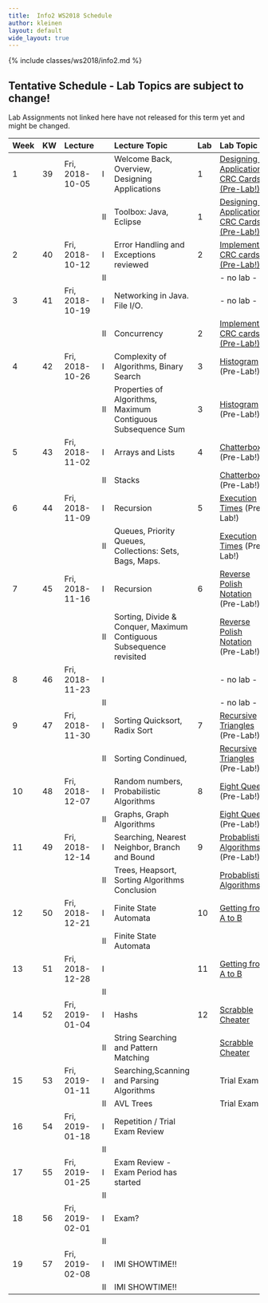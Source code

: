 ```yaml
---
title:  Info2 WS2018 Schedule
author: kleinen
layout: default
wide_layout: true
---
```

{% include classes/ws2018/info2.md %}

## Tentative Schedule - Lab Topics are subject to change!
Lab Assignments not linked here have not released for this term yet and
might be changed.

| Week | KW | Lecture         |    | Lecture Topic                                                       | Lab | Lab Topic                                                         |
|:-----|:---|:----------------|:---|:--------------------------------------------------------------------|:----|:------------------------------------------------------------------|
| 1    | 39 | Fri, 2018-10-05 | I  | Welcome Back, Overview, Designing Applications                      | 1   | [Designing an Application, CRC Cards  (Pre-Lab!)](../labs/lab-01) |
|      |    |                 | II | Toolbox: Java, Eclipse                                              | 1   | [Designing an Application, CRC Cards  (Pre-Lab!)](../labs/lab-01) |
| 2    | 40 | Fri, 2018-10-12 | I  | Error Handling and Exceptions reviewed                              | 2   | [Implementing CRC cards (Pre-Lab!)](../labs/lab-02)               |
|      |    |                 | II |                                                                     |     | - no lab -                                                        |
| 3    | 41 | Fri, 2018-10-19 | I  | Networking in Java. File I/O.                                       |     | - no lab -                                                        |
|      |    |                 | II | Concurrency                                                         | 2   | [Implementing CRC cards (Pre-Lab!)](../labs/lab-02)               |
| 4    | 42 | Fri, 2018-10-26 | I  | Complexity of Algorithms, Binary Search                             | 3   | [Histogram](../labs/lab-03)  (Pre-Lab!)                           |
|      |    |                 | II | Properties of Algorithms, Maximum Contiguous Subsequence Sum        | 3   | [Histogram](../labs/lab-03)  (Pre-Lab!)                           |
| 5    | 43 | Fri, 2018-11-02 | I  | Arrays and Lists                                                    | 4   | [Chatterbox](../labs/lab-04)  (Pre-Lab!)                          |
|      |    |                 | II | Stacks                                                              |     | [Chatterbox](../labs/lab-04)  (Pre-Lab!)                          |
| 6    | 44 | Fri, 2018-11-09 | I  | Recursion                                                           | 5   | [Execution Times](../labs/lab-05) (Pre-Lab!)                      |
|      |    |                 | II | Queues, Priority Queues, Collections: Sets, Bags, Maps.             |     | [Execution Times](../labs/lab-05)   (Pre-Lab!)                    |
| 7    | 45 | Fri, 2018-11-16 | I  | Recursion                                                           | 6   | [Reverse Polish Notation](../labs/lab-06) (Pre-Lab!)              |
|      |    |                 | II | Sorting, Divide & Conquer, Maximum Contiguous Subsequence revisited |     | [Reverse Polish Notation](../labs/lab-06) (Pre-Lab!)              |
| 8    | 46 | Fri, 2018-11-23 | I  |                                                                     |     | - no lab -                                                        |
|      |    |                 | II |                                                                     |     | - no lab -                                                        |
| 9    | 47 | Fri, 2018-11-30 | I  | Sorting Quicksort, Radix Sort                                       | 7   | [Recursive Triangles](../labs/lab-07) (Pre-Lab!)                  |
|      |    |                 | II | Sorting Condinued,                                                  |     | [Recursive Triangles](../labs/lab-07)   (Pre-Lab!)                |
| 10   | 48 | Fri, 2018-12-07 | I  | Random numbers, Probabilistic Algorithms                            | 8   | [Eight Queens](../labs/lab-08) (Pre-Lab!)                         |
|      |    |                 | II | Graphs, Graph Algorithms                                            |     | [Eight Queens](../labs/lab-08)  (Pre-Lab!)                        |
| 11   | 49 | Fri, 2018-12-14 | I  | Searching, Nearest Neighbor, Branch and Bound                       | 9   | [Probablistic Algorithms](../labs/lab-09)  (Pre-Lab!)             |
|      |    |                 | II | Trees, Heapsort, Sorting Algorithms Conclusion                      |     | [Probablistic Algorithms](../labs/lab-09)                         |
| 12   | 50 | Fri, 2018-12-21 | I  | Finite State Automata                                               | 10  | [Getting from A to B](../labs/lab-10)                             |
|      |    |                 | II | Finite State Automata                                               |     |                                                                   |
| 13   | 51 | Fri, 2018-12-28 | I  |                                                                     | 11  | [Getting from A to B](../labs/lab-10)                             |
|      |    |                 | II |                                                                     |     |                                                                   |
| 14   | 52 | Fri, 2019-01-04 | I  | Hashs                                                               | 12  | [Scrabble Cheater](../labs/lab-11)                                |
|      |    |                 | II | String Searching and Pattern Matching                               |     | [Scrabble Cheater](../labs/lab-11)                                |
| 15   | 53 | Fri, 2019-01-11 | I  | Searching,Scanning and Parsing Algorithms                           |     | Trial Exam                                                        |
|      |    |                 | II | AVL Trees                                                           |     | Trial Exam                                                        |
| 16   | 54 | Fri, 2019-01-18 | I  | Repetition / Trial Exam Review                                      |     |                                                                   |
|      |    |                 | II |                                                                     |     |                                                                   |
| 17   | 55 | Fri, 2019-01-25 | I  | Exam Review - Exam Period has started                               |     |                                                                   |
|      |    |                 | II |                                                                     |     |                                                                   |
| 18   | 56 | Fri, 2019-02-01 | I  | Exam?                                                               |     |                                                                   |
|      |    |                 | II |                                                                     |     |                                                                   |
| 19   | 57 | Fri, 2019-02-08 | I  | IMI SHOWTIME!!                                                      |     |                                                                   |
|      |    |                 | II | IMI SHOWTIME!!                                                      |     |                                                                   |
